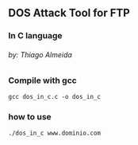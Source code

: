 ## DOS Attack Tool for FTP
### In C language 
###### by: Thiago Almeida

### Compile with gcc
```
gcc dos_in_c.c -o dos_in_c
```

### how to use
```
./dos_in_c www.dominio.com
```
